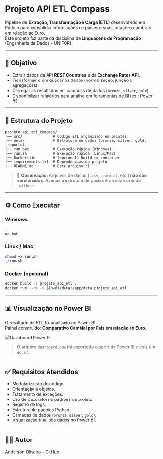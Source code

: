 # Projeto API ETL Compass

Pipeline de **Extração, Transformação e Carga (ETL)** desenvolvido em Python para consolidar informações de países e suas cotações cambiais em relação ao Euro.  
Este projeto faz parte da disciplina de **Linguagens de Programação** (Engenharia de Dados - UNIFOR).

---

## 🚀 Objetivo
- Extrair dados da API **REST Countries** e da **Exchange Rates API**.  
- Transformar e enriquecer os dados (normalização, junção e agregações).  
- Carregar os resultados em camadas de dados (`bronze`, `silver`, `gold`).  
- Disponibilizar relatórios para análise em ferramentas de BI (ex.: Power BI).

---

## 📂 Estrutura do Projeto

```
projeto_api_etl_compass/
│── src/              # Código ETL organizado em pacotes
│── data/             # Estrutura de dados (bronze, silver, gold, _reports)
│── run.bat           # Execução rápida (Windows)
│── run.sh            # Execução rápida (Linux/Mac)
│── Dockerfile        # (opcional) Build em container
│── requirements.txt  # Dependências do projeto
│── README.md         # Este arquivo :)
```

> 🔹 **Observação:** Arquivos de dados (`.csv`, `.parquet`, etc.) **não são versionados**. Apenas a estrutura de pastas é mantida usando  `.gitkeep`.

---

## ⚙️ Como Executar

### Windows
```powershell
.
un.bat
```

### Linux / Mac
```bash
chmod +x run.sh
./run.sh
```

### Docker (opcional)
```bash
docker build -t projeto_api_etl .
docker run --rm -v $(pwd)/data:/app/data projeto_api_etl
```

---

## 📊 Visualização no Power BI

O resultado do ETL foi analisado no Power BI.  
Painel construído: **Comparativo Cambial por País em relação ao Euro**.

![Dashboard Power BI](./docs/dashboard.png)

> O arquivo `dashboard.png` foi exportado a partir do Power BI e está em `docs/`.

---

## ✅ Requisitos Atendidos
- Modularização do código.
- Orientação a objetos.
- Tratamento de exceções.
- Uso de decorators e padrões de projeto.
- Registro de logs.
- Estrutura de pacotes Python.
- Camadas de dados (`bronze`, `silver`, `gold`).
- Visualização final dos dados no Power BI.

---

## 👨‍💻 Autor
Anderson Oliveira – [GitHub](https://github.com/dioliveiras)
